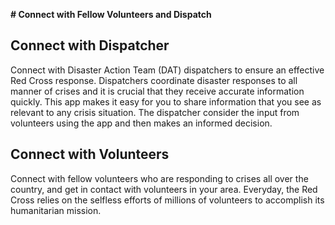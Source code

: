 **# Connect with Fellow Volunteers and Dispatch** 

## **Connect** with Dispatcher
Connect with Disaster Action Team (DAT) dispatchers to ensure an effective Red Cross response. Dispatchers coordinate disaster responses to all manner of crises and it is crucial that they receive accurate information quickly. This app makes it easy for you to share information that you see as relevant to any crisis situation. The dispatcher consider the input from volunteers using the app and then makes an informed decision. 

## **Connect** with Volunteers
Connect with fellow volunteers who are responding to crises all over the country, and get in contact with volunteers in your area. Everyday, the Red Cross relies on the selfless efforts of millions of volunteers to accomplish its humanitarian mission. 


